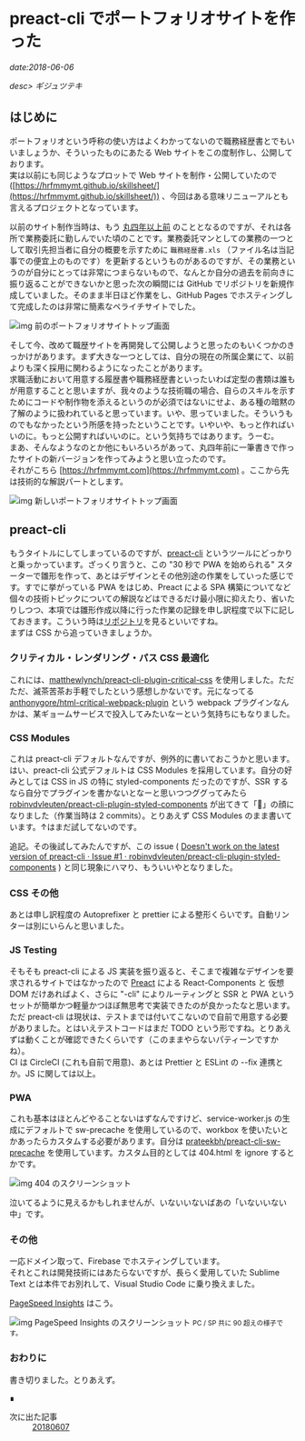 # preact-cli でポートフォリオサイトを作った

*date:2018-06-06*

*desc> ギジュツテキ*

## はじめに
ポートフォリオという呼称の使い方はよくわかってないので職務経歴書とでもいいましょうか、そういったものにあたる Web サイトをこの度制作し、公開しております。  
実は以前にも同じようなプロットで Web サイトを制作・公開していたので ([https://hrfmmymt.github.io/skillsheet/](https://hrfmmymt.github.io/skillsheet/)) 、今回はある意味リニューアルとも言えるプロジェクトとなっています。

以前のサイト制作当時は、もう [丸四年以上前](https://github.com/hrfmmymt/skillsheet/commit/dba37d68e2c749707a85f86215f9a5e456c20cfb) のこととなるのですが、それは各所で業務委託に勤しんでいた頃のことです。業務委託マンとしての業務の一つとして取引先担当者に自分の概要を示すために `職務経歴書.xls` （ファイル名は当記事での便宜上のものです）を更新するというものがあるのですが、その業務というのが自分にとっては非常につまらないもので、なんとか自分の過去を前向きに振り返ることができないかと思った次の瞬間には GitHub でリポジトリを新規作成していました。そのまま半日ほど作業をし、GitHub Pages でホスティングして完成したのは非常に簡素なペライチサイトでした。

![img 前のポートフォリオサイトトップ画面](https://lh3.googleusercontent.com/pw/AM-JKLUtWcRJbYmjeiJmY0sWJj8VoJdmWacLwB6pcaj6hzdi4lOjZN_1copVsnqHmCI45yfTIANNnlgvRLe-0KjTj59snRpiH9UXXFda5h2geGEvE_LL6k8trCFvMCD3f-ISqdlL8SwUzsMlrzFpiHtBEtcaRg=w700-h444)

そして今、改めて職歴サイトを再開発して公開しようと思ったのもいくつかのきっかけがあります。まず大きな一つとしては、自分の現在の所属企業にて、以前よりも深く採用に関わるようになったことがあります。  
求職活動において用意する履歴書や職務経歴書といったいわば定型の書類は誰もが用意することと思いますが、我々のような技術職の場合、自らのスキルを示すためにコードや制作物を添えるというのが必須ではないにせよ、ある種の暗黙の了解のように扱われていると思っています。いや、思っていました。そういうものでもなかったという所感を持ったということです。いやいや、もっと作ればいいのに。もっと公開すればいいのに。という気持ちではあります。うーむ。  
まあ、そんなようなのとか他にもいろいろがあって、丸四年前に一筆書きで作ったサイトの新バージョンを作ってみようと思い立ったのです。  
それがこちら [https://hrfmmymt.com](https://hrfmmymt.com) 。ここから先は技術的な解説パートとします。

![img 新しいポートフォリオサイトトップ画面](https://lh3.googleusercontent.com/pw/AM-JKLVa82hmjbyusAvjdLR4kwVF2kK6HztXalvnp9LcqkbJ7KrtGqpvXvv2js5f9Asb2qUVkte8VAFBM4aYDYliQoQrFfGQHy0NBO-RVeYs1spfwPVGRGXLMwG-HvOOjKV9fKLdmYrk6nP2d3v7z1stRTH_Zw=w700-h388)

## preact-cli
もうタイトルにしてしまっているのですが、[preact-cli](https://github.com/developit/preact-cli) というツールにどっかりと乗っかっています。ざっくり言うと、この "30 秒で PWA を始められる" スターターで雛形を作って、あとはデザインとその他別途の作業をしていった感じです。すでに挙がっている PWA をはじめ、Preact による SPA 構築についてなど個々の技術トピックについての解説などはできるだけ最小限に抑えたり、省いたりしつつ、本項では雛形作成以降に行った作業の記録を申し訳程度で以下に記しておきます。こういう時は[リポジトリ](https://github.com/hrfmmymt/portfolio)を見るといいですね。  
まずは CSS から追っていきましょうか。

### クリティカル・レンダリング・パス CSS 最適化
これには、[matthewlynch/preact-cli-plugin-critical-css](https://github.com/matthewlynch/preact-cli-plugin-critical-css) を使用しました。ただただ、滅茶苦茶お手軽でしたという感想しかないです。元になってる [anthonygore/html-critical-webpack-plugin](https://github.com/anthonygore/html-critical-webpack-plugin) という webpack プラグインなんかは、某ギョームサービスで投入してみたいなーという気持ちにもなりました。

### CSS Modules
これは preact-cli デフォルトなんですが、例外的に書いておこうかと思います。はい、preact-cli 公式デフォルトは CSS Modules を採用しています。自分の好みとしては CSS in JS の特に styled-components だったのですが、SSR するなら自分でプラグインを書かないとなーと思いつつググってみたら [robinvdvleuten/preact-cli-plugin-styled-components](https://github.com/robinvdvleuten/preact-cli-plugin-styled-components) が出てきて「🤔」の顔になりました（作業当時は 2 commits）。とりあえず CSS Modules のまま書いています。↑はまだ試してないのです。

追記。その後試してみたんですが、この issue ( [Doesn&#39;t work on the latest version of preact-cli · Issue #1 · robinvdvleuten/preact-cli-plugin-styled-components](https://github.com/robinvdvleuten/preact-cli-plugin-styled-components/issues/1) ) と同じ現象にハマり、もういいやとなりました。

### CSS その他
あとは申し訳程度の Autoprefixer と prettier による整形くらいです。自動リンターは別にいらんと思いました。

### JS Testing
そもそも preact-cli による JS 実装を振り返ると、そこまで複雑なデザインを要求されるサイトではなかったので [Preact](https://preactjs.com/) による React-Components と 仮想 DOM だけあればよく、さらに "-cli" によりルーティングと SSR と PWA というセットが簡単かつ軽量かつほぼ無思考で実装できたのが良かったなと思います。  
ただ preact-cli は現状は、テストまでは付いてこないので自前で用意する必要がありました。とはいえテストコードはまだ TODO という形ですね。とりあえずは動くことが確認できたくらいです（このままやらないパティーンですかね）。  
CI は CircleCI (これも自前で用意)、あとは Prettier と ESLint の --fix 連携とか。JS に関しては以上。

### PWA
これも基本はほとんどやることないはずなんですけど、service-worker.js の生成にデフォルトで sw-precache を使用しているので、workbox を使いたいとかあったらカスタムする必要があります。自分は [prateekbh/preact-cli-sw-precache](https://github.com/prateekbh/preact-cli-sw-precache) を使用しています。カスタム目的としては 404.html を ignore するとかです。

![img 404 のスクリーンショット](https://lh3.googleusercontent.com/pw/AM-JKLWGOhjFMHZ8ugMIqNcdd_APNv9895c-2Fx4yW6jOgrQsnzxB-c1LIk2NtWB9otyd61rd3FaJKyk_Gi7xBcJsAL5rBdlsNOj7jyFRMdqa5e_vowvlzrzQ3-ejsmrstj0zvTWc9JTZ8RJo-o_-vW_C4LJGA=w700-h474)

泣いてるように見えるかもしれませんが、いないいないばあの「いないいない中」です。

### その他
一応ドメイン取って、Firebase でホスティングしています。  
それとこれは開発技術にはあたらないですが、長らく愛用していた Sublime Text とは本件でお別れして、Visual Studio Code に乗り換えました。

[PageSpeed Insights](https://developers.google.com/speed/pagespeed/insights/?hl=ja&url=https%3A%2F%2Fhrfmmymt.com) はこう。

![img PageSpeed Insights のスクリーンショット](https://lh3.googleusercontent.com/pw/AM-JKLVrWtK5niGCEoCmzEcjZ1liZ1yKmSOqSbsFbf05wbd-_kL49pBT3Zk5yzQAHxE2QCJDUGWFoLmFArtTAWJxT0M688WX3nRz8XwwBEgtEa4hOhikLGt-uoyKsE2Xy4sK3-XAEPe7dA5VoTGARkN5-XCa6w=w700-h445)
<small>PC / SP 共に 90 超えの様子です。</small>

### おわりに
書き切りました。とりあえず。

<footer>&#8718;</footer><nav class="post-recent"><dl><dt>次に出た記事</dt><dd><a href="20180607">20180607</a></dd></dl></nav>